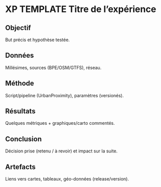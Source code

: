 ﻿# XP TEMPLATE  Titre de l’expérience

## Objectif
But précis et hypothèse testée.

## Données
Millésimes, sources (BPE/OSM/GTFS), réseau.

## Méthode
Script/pipeline (UrbanProximity), paramètres (versionés).

## Résultats
Quelques métriques + graphiques/carto commentés.

## Conclusion
Décision prise (retenu / à revoir) et impact sur la suite.

## Artefacts
Liens vers cartes, tableaux, géo-données (release/version).